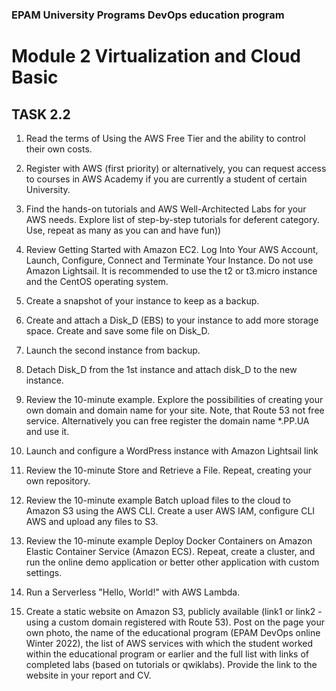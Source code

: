 ### EPAM University Programs DevOps education program

# Module 2 Virtualization and Cloud Basic

## TASK 2.2

1. Read the terms of Using the AWS Free Tier and the ability to control their own costs.

2. Register with AWS (first priority) or alternatively, you can request access to courses in AWS Academy if you are currently a student of certain University.

3. Find the hands-on tutorials and AWS Well-Architected Labs for your AWS needs. Explore list of step-by-step tutorials for deferent category. Use, repeat as many as you can and have fun))

4. Review Getting Started with Amazon EC2. Log Into Your AWS Account, Launch, Configure, Connect
and Terminate Your Instance. Do not use Amazon Lightsail. It is recommended to use the t2 or t3.micro instance and the CentOS operating system.

5. Create a snapshot of your instance to keep as a backup.

6. Create and attach a Disk_D (EBS) to your instance to add more storage space. Create and save some file on Disk_D.

7. Launch the second instance from backup.

8. Detach Disk_D from the 1st instance and attach disk_D to the new instance.

9. Review the 10-minute example. Explore the possibilities of creating your own domain and
domain name for your site. Note, that Route 53 not free service. Alternatively you can free
register the domain name *.PP.UA and use it.

10. Launch and configure a WordPress instance with Amazon Lightsail link

11. Review the 10-minute Store and Retrieve a File. Repeat, creating your own repository.

12. Review the 10-minute example Batch upload files to the cloud to Amazon S3 using the AWS CLI. Create a user AWS IAM, configure CLI AWS and upload any files to S3.

13. Review the 10-minute example Deploy Docker Containers on Amazon Elastic Container Service (Amazon ECS). Repeat, create a cluster, and run the online demo application or better other application with custom settings.
14. Run a Serverless "Hello, World!" with AWS Lambda.

15. Create a static website on Amazon S3, publicly available (link1 or link2 - using a custom domain registered with Route 53). Post on the page your own photo, the name of the educational program (EPAM DevOps online Winter 2022), the list of AWS services with which the student worked within the educational program or earlier and the full list with links of completed labs (based on tutorials or qwiklabs). Provide the link to the website in your report and СV.
